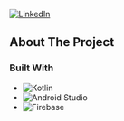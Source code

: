 <!-- Improved compatibility of back to top link: See: https://github.com/othneildrew/Best-README-Template/pull/73 -->
<a name="readme-top"></a>

[![LinkedIn][linkedin-shield]][linkedin-url]

## About The Project


### Built With

* ![Kotlin](https://img.shields.io/badge/kotlin-%237F52FF.svg?style=for-the-badge&logo=kotlin&logoColor=white)
* ![Android Studio](https://img.shields.io/badge/Android%20Studio-3DDC84.svg?style=for-the-badge&logo=android-studio&logoColor=white)
* ![Firebase](https://img.shields.io/badge/Firebase-039BE5?style=for-the-badge&logo=Firebase&logoColor=white)


<!-- MARKDOWN LINKS & IMAGES -->
<!-- https://www.markdownguide.org/basic-syntax/#reference-style-links -->
[linkedin-shield]: https://img.shields.io/badge/-LinkedIn-black.svg?style=for-the-badge&logo=linkedin&colorB=555
[linkedin-url]: https://www.linkedin.com/in/albert-darchiev-128889214/

[Kotlin-logo]: https://img.shields.io/github/contributors/othneildrew/Best-README-Template.svg?style=for-the-badge
[AStudio-logo]: https://img.shields.io/aur/license/androidStudio?style=flat-square&logo=android%20Studio&logoColor=blue&label=Android%20Studio&labelColor=red&color=red
